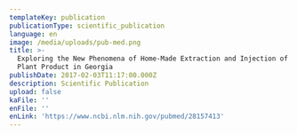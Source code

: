```yaml
---
templateKey: publication
publicationType: scientific_publication
language: en
image: /media/uploads/pub-med.png
title: >-
  Exploring the New Phenomena of Home-Made Extraction and Injection of Ephedra
  Plant Product in Georgia
publishDate: 2017-02-03T11:17:00.000Z
description: Scientific Publication
upload: false
kaFile: ''
enFile: ''
enLink: 'https://www.ncbi.nlm.nih.gov/pubmed/28157413'
---
```


